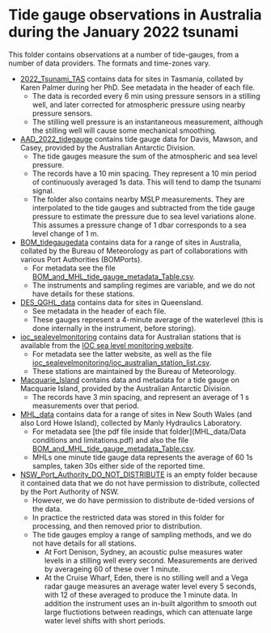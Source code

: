 # Tide gauge observations in Australia during the January 2022 tsunami

This folder contains observations at a number of tide-gauges, from a number of data providers. The formats and time-zones vary. 

* [2022_Tsunami_TAS](2022_Tsunami_TAS) contains data for sites in Tasmania, collated by Karen Palmer during her PhD. See metadata in the header of each file. 
    * The data is recorded every 6 min using pressure sensors in a stilling well, and later corrected for atmospheric pressure using nearby pressure sensors. 
    * The stilling well pressure is an instantaneous measurement, although the stilling well will cause some mechanical smoothing.
* [AAD_2022_tidegauge](AAD_2022_tidegauge) contains tide gauge data for Davis, Mawson, and Casey, provided by the Australian Antarctic Division.
    * The tide gauges measure the sum of the atmospheric and sea level pressure.
    * The records have a 10 min spacing. They represent a 10 min period of continuously averaged 1s data. This will tend to damp the tsunami signal.
    * The folder also contains nearby MSLP measurements. They are interpolated to the tide gauges and subtracted from the tide gauge pressure to estimate the pressure due to sea level variations alone. This assumes a pressure change of 1 dbar corresponds to a sea level change of 1 m.
* [BOM_tidegaugedata](BOM_tidegaugedata) contains data for a range of sites in Australia, collated by the Bureau of Meteorology as part of collaborations with various Port Authorities (BOMPorts). 
    * For metadata see the file [BOM_and_MHL_tide_gauge_metadata_Table.csv](BOM_and_MHL_tide_gauge_metadata_Table.csv). 
    * The instruments and sampling regimes are variable, and we do not have details for these stations.
* [DES_QGHL_data](DES_QGHL_data) contains data for sites in Queensland. 
    * See metadata in the header of each file. 
    * These gauges represent a 4-minute average of the waterlevel (this is done internally in the instrument, before storing).
* [ioc_sealevelmonitoring](ioc_sealevelmonitoring) contains data for Australian stations that is available from the [IOC sea level monitoring website](https://www.ioc-sealevelmonitoring.org/). 
    * For metadata see the latter website, as well as the file [ioc_sealevelmonitoring/ioc_australian_station_list.csv](ioc_sealevelmonitoring/ioc_australian_station_list.csv). 
    * These stations are maintained by the Bureau of Meteorology.
* [Macquarie_Island](Macquarie_Island) contains data and metadata for a tide gauge on Macquarie Island, provided by the Australian Antarctic Division. 
    * The records have 3 min spacing, and represent an average of 1 s measurements over that period.
* [MHL_data](MHL_data) contains data for a range of sites in New South Wales (and also Lord Howe Island), collected by Manly Hydraulics Laboratory. 
    * For metadata see [the pdf file inside that folder](MHL_data/Data conditions and limitations.pdf) and also the file [BOM_and_MHL_tide_gauge_metadata_Table.csv](BOM_and_MHL_tide_gauge_metadata_Table.csv).
    * MHLs one minute tide gauge data represents the average of 60 1s samples, taken 30s either side of the reported time.
* [NSW_Port_Authority_DO_NOT_DISTRIBUTE](NSW_Port_Authority_DO_NOT_DISTRIBUTE) is an empty folder because it contained data that we do not have permission to distribute, collected by the Port Authority of NSW. 
    * However, we do have permission to distribute de-tided versions of the data. 
    * In practice the restricted data was stored in this folder for processing, and then removed prior to distribution. 
    * The tide gauges employ a range of sampling methods, and we do not have details for all stations. 
        * At Fort Denison, Sydney, an acoustic pulse measures water levels in a stilling well every second. Measurements are derived by averageing 60 of these over 1 minute. 
        * At the Cruise Wharf, Eden, there is no stilling well and a Vega radar gauge measures an average water level every 5 seconds, with 12 of these averaged to produce the 1 minute data. In addition the instrument uses an in-built algorithm to smooth out large fluctiotions between readings, which can attenuate large water level shifts with short periods.
